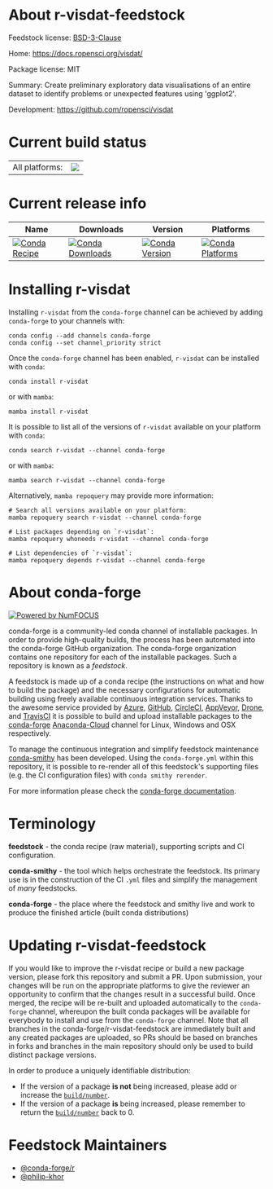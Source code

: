 About r-visdat-feedstock
========================

Feedstock license: [BSD-3-Clause](https://github.com/conda-forge/r-visdat-feedstock/blob/main/LICENSE.txt)

Home: https://docs.ropensci.org/visdat/

Package license: MIT

Summary: Create preliminary exploratory data visualisations of an entire  dataset to identify problems or unexpected features using 'ggplot2'.

Development: https://github.com/ropensci/visdat

Current build status
====================


<table><tr><td>All platforms:</td>
    <td>
      <a href="https://dev.azure.com/conda-forge/feedstock-builds/_build/latest?definitionId=2277&branchName=main">
        <img src="https://dev.azure.com/conda-forge/feedstock-builds/_apis/build/status/r-visdat-feedstock?branchName=main">
      </a>
    </td>
  </tr>
</table>

Current release info
====================

| Name | Downloads | Version | Platforms |
| --- | --- | --- | --- |
| [![Conda Recipe](https://img.shields.io/badge/recipe-r--visdat-green.svg)](https://anaconda.org/conda-forge/r-visdat) | [![Conda Downloads](https://img.shields.io/conda/dn/conda-forge/r-visdat.svg)](https://anaconda.org/conda-forge/r-visdat) | [![Conda Version](https://img.shields.io/conda/vn/conda-forge/r-visdat.svg)](https://anaconda.org/conda-forge/r-visdat) | [![Conda Platforms](https://img.shields.io/conda/pn/conda-forge/r-visdat.svg)](https://anaconda.org/conda-forge/r-visdat) |

Installing r-visdat
===================

Installing `r-visdat` from the `conda-forge` channel can be achieved by adding `conda-forge` to your channels with:

```
conda config --add channels conda-forge
conda config --set channel_priority strict
```

Once the `conda-forge` channel has been enabled, `r-visdat` can be installed with `conda`:

```
conda install r-visdat
```

or with `mamba`:

```
mamba install r-visdat
```

It is possible to list all of the versions of `r-visdat` available on your platform with `conda`:

```
conda search r-visdat --channel conda-forge
```

or with `mamba`:

```
mamba search r-visdat --channel conda-forge
```

Alternatively, `mamba repoquery` may provide more information:

```
# Search all versions available on your platform:
mamba repoquery search r-visdat --channel conda-forge

# List packages depending on `r-visdat`:
mamba repoquery whoneeds r-visdat --channel conda-forge

# List dependencies of `r-visdat`:
mamba repoquery depends r-visdat --channel conda-forge
```


About conda-forge
=================

[![Powered by
NumFOCUS](https://img.shields.io/badge/powered%20by-NumFOCUS-orange.svg?style=flat&colorA=E1523D&colorB=007D8A)](https://numfocus.org)

conda-forge is a community-led conda channel of installable packages.
In order to provide high-quality builds, the process has been automated into the
conda-forge GitHub organization. The conda-forge organization contains one repository
for each of the installable packages. Such a repository is known as a *feedstock*.

A feedstock is made up of a conda recipe (the instructions on what and how to build
the package) and the necessary configurations for automatic building using freely
available continuous integration services. Thanks to the awesome service provided by
[Azure](https://azure.microsoft.com/en-us/services/devops/), [GitHub](https://github.com/),
[CircleCI](https://circleci.com/), [AppVeyor](https://www.appveyor.com/),
[Drone](https://cloud.drone.io/welcome), and [TravisCI](https://travis-ci.com/)
it is possible to build and upload installable packages to the
[conda-forge](https://anaconda.org/conda-forge) [Anaconda-Cloud](https://anaconda.org/)
channel for Linux, Windows and OSX respectively.

To manage the continuous integration and simplify feedstock maintenance
[conda-smithy](https://github.com/conda-forge/conda-smithy) has been developed.
Using the ``conda-forge.yml`` within this repository, it is possible to re-render all of
this feedstock's supporting files (e.g. the CI configuration files) with ``conda smithy rerender``.

For more information please check the [conda-forge documentation](https://conda-forge.org/docs/).

Terminology
===========

**feedstock** - the conda recipe (raw material), supporting scripts and CI configuration.

**conda-smithy** - the tool which helps orchestrate the feedstock.
                   Its primary use is in the construction of the CI ``.yml`` files
                   and simplify the management of *many* feedstocks.

**conda-forge** - the place where the feedstock and smithy live and work to
                  produce the finished article (built conda distributions)


Updating r-visdat-feedstock
===========================

If you would like to improve the r-visdat recipe or build a new
package version, please fork this repository and submit a PR. Upon submission,
your changes will be run on the appropriate platforms to give the reviewer an
opportunity to confirm that the changes result in a successful build. Once
merged, the recipe will be re-built and uploaded automatically to the
`conda-forge` channel, whereupon the built conda packages will be available for
everybody to install and use from the `conda-forge` channel.
Note that all branches in the conda-forge/r-visdat-feedstock are
immediately built and any created packages are uploaded, so PRs should be based
on branches in forks and branches in the main repository should only be used to
build distinct package versions.

In order to produce a uniquely identifiable distribution:
 * If the version of a package **is not** being increased, please add or increase
   the [``build/number``](https://docs.conda.io/projects/conda-build/en/latest/resources/define-metadata.html#build-number-and-string).
 * If the version of a package **is** being increased, please remember to return
   the [``build/number``](https://docs.conda.io/projects/conda-build/en/latest/resources/define-metadata.html#build-number-and-string)
   back to 0.

Feedstock Maintainers
=====================

* [@conda-forge/r](https://github.com/conda-forge/r/)
* [@philip-khor](https://github.com/philip-khor/)

